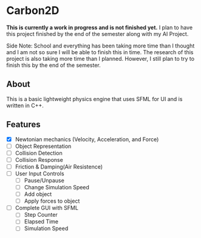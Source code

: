 # Carbon2D

**This is currently a work in progress and is not finished yet.**
I plan to have this project finished by the end of the semester along with my AI Project.

Side Note: School and everything has been taking more time than I thought and I am not so sure I will be able to finish this in time. The research of this project is also taking more time than I planned. However, I still plan to try to finish this by the end of the semester. 

## About
This is a basic lightweight physics engine that uses SFML for UI and is written in C++.

## Features
- [X] Newtonian mechanics (Velocity, Acceleration, and Force)
- [ ] Object Representation
- [ ] Collision Detection
- [ ] Collision Response
- [ ] Friction & Damping(Air Resistence)
- [ ] User Input Controls
    - [ ] Pause/Unpause
    - [ ] Change Simulation Speed
    - [ ] Add object
    - [ ] Apply forces to object
- [ ] Complete GUI with SFML
    - [ ] Step Counter
    - [ ] Elapsed Time
    - [ ] Simulation Speed
